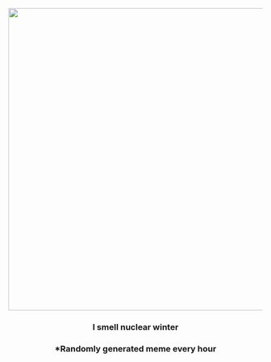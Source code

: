 <p align="center">
        <img src="https://i.redd.it/z2or4a2jjkm81.jpg" width="600" height="600">
        </p>
        <h3 align="center">I smell nuclear winter</h3>
        <h3 align="center">*Randomly generated meme every hour</h3>
    
